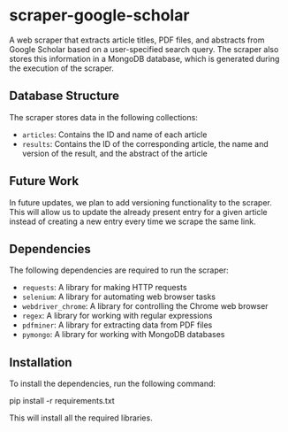 # scraper-google-scholar

A web scraper that extracts article titles, PDF files, and abstracts from Google Scholar based on a user-specified search query. The scraper also stores this information in a MongoDB database, which is generated during the execution of the scraper.

## Database Structure

The scraper stores data in the following collections:

- `articles`: Contains the ID and name of each article
- `results`: Contains the ID of the corresponding article, the name and version of the result, and the abstract of the article

## Future Work

In future updates, we plan to add versioning functionality to the scraper. This will allow us to update the already present entry for a given article instead of creating a new entry every time we scrape the same link.

## Dependencies

The following dependencies are required to run the scraper:

- `requests`: A library for making HTTP requests
- `selenium`: A library for automating web browser tasks
- `webdriver_chrome`: A library for controlling the Chrome web browser
- `regex`: A library for working with regular expressions
- `pdfminer`: A library for extracting data from PDF files
- `pymongo`: A library for working with MongoDB databases

## Installation

To install the dependencies, run the following command:

pip install -r requirements.txt

This will install all the required libraries.
